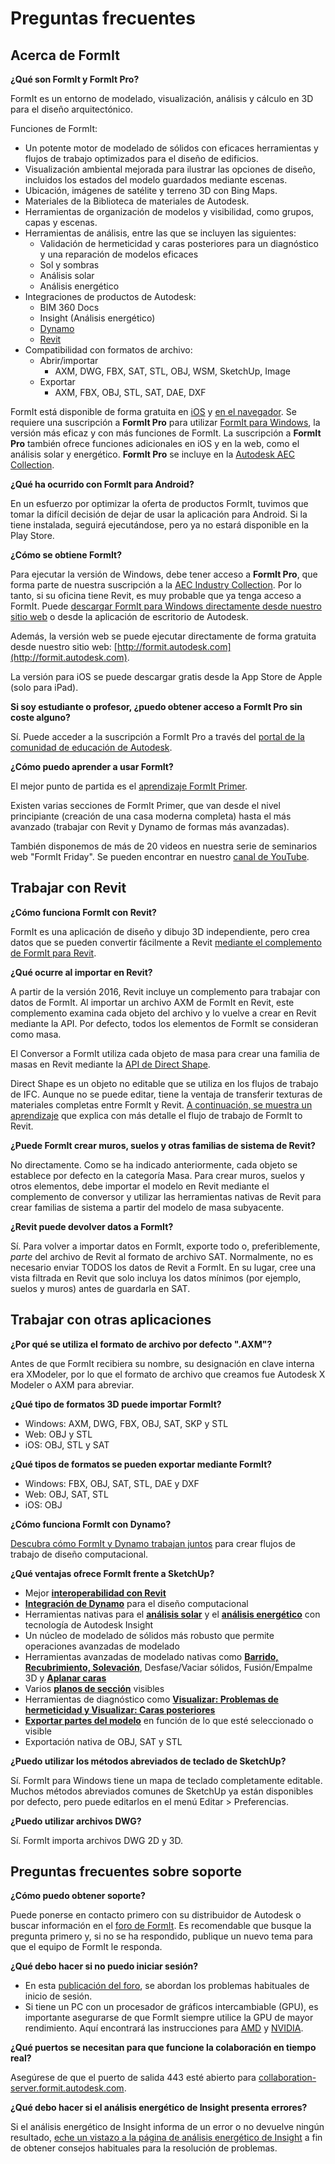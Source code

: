 # Preguntas frecuentes

## Acerca de FormIt

**¿Qué son FormIt y FormIt Pro?**

FormIt es un entorno de modelado, visualización, análisis y cálculo en 3D para el diseño arquitectónico.

Funciones de FormIt:

* Un potente motor de modelado de sólidos con eficaces herramientas y flujos de trabajo optimizados para el diseño de edificios.
* Visualización ambiental mejorada para ilustrar las opciones de diseño, incluidos los estados del modelo guardados mediante escenas.
* Ubicación, imágenes de satélite y terreno 3D con Bing Maps.
* Materiales de la Biblioteca de materiales de Autodesk.
* Herramientas de organización de modelos y visibilidad, como grupos, capas y escenas.
* Herramientas de análisis, entre las que se incluyen las siguientes:
  * Validación de hermeticidad y caras posteriores para un diagnóstico y una reparación de modelos eficaces
  * Sol y sombras
  * Análisis solar
  * Análisis energético
* Integraciones de productos de Autodesk:
  * BIM 360 Docs
  * Insight (Análisis energético)
  * [Dynamo](https://formit.autodesk.com/page/formit-dynamo)
  * [Revit](https://formit.autodesk.com/page/formit-revit)
* Compatibilidad con formatos de archivo:
  * Abrir/importar
    * AXM, DWG, FBX, SAT, STL, OBJ, WSM, SketchUp, Image
  * Exportar
    * AXM, FBX, OBJ, STL, SAT, DAE, DXF

FormIt está disponible de forma gratuita en [iOS](https://itunes.apple.com/us/app/autodesk-formit-360/id575282599?mt=8) y [en el navegador](https://app.formit.autodesk.com). Se requiere una suscripción a **FormIt Pro** para utilizar [FormIt para Windows](https://formit.autodesk.com/page/download), la versión más eficaz y con más funciones de FormIt. La suscripción a **FormIt Pro** también ofrece funciones adicionales en iOS y en la web, como el análisis solar y energético. **FormIt Pro** se incluye en la [Autodesk AEC Collection](https://www.autodesk.com/collections/architecture-engineering-construction/overview).

**¿Qué ha ocurrido con FormIt para Android?**

En un esfuerzo por optimizar la oferta de productos FormIt, tuvimos que tomar la difícil decisión de dejar de usar la aplicación para Android. Si la tiene instalada, seguirá ejecutándose, pero ya no estará disponible en la Play Store.

**¿Cómo se obtiene FormIt?**

Para ejecutar la versión de Windows, debe tener acceso a **FormIt Pro**, que forma parte de nuestra suscripción a la [AEC Industry Collection](https://www.autodesk.com/collections/architecture-engineering-construction/overview). Por lo tanto, si su oficina tiene Revit, es muy probable que ya tenga acceso a FormIt. Puede [descargar FormIt para Windows directamente desde nuestro sitio web](https://formit.autodesk.com/page/download) o desde la aplicación de escritorio de Autodesk.

Además, la versión web se puede ejecutar directamente de forma gratuita desde nuestro sitio web: [http://formit.autodesk.com](http://formit.autodesk.com).

La versión para iOS se puede descargar gratis desde la App Store de Apple (solo para iPad).

**Si soy estudiante o profesor, ¿puedo obtener acceso a FormIt Pro sin coste alguno?**

Sí. Puede acceder a la suscripción a FormIt Pro a través del [portal de la comunidad de educación de Autodesk](https://www.autodesk.com/education/free-software/formit-pro).

**¿Cómo puedo aprender a usar FormIt?**

El mejor punto de partida es el [aprendizaje FormIt Primer](../formit-primer/).

Existen varias secciones de FormIt Primer, que van desde el nivel principiante (creación de una casa moderna completa) hasta el más avanzado (trabajar con Revit y Dynamo de formas más avanzadas).

También disponemos de más de 20 videos en nuestra serie de seminarios web "FormIt Friday". Se pueden encontrar en nuestro [canal de YouTube](https://www.youtube.com/channel/UCdZJr6Bo4pwBu3lQqcxlDsw).

## Trabajar con Revit

**¿Cómo funciona FormIt con Revit?**

FormIt es una aplicación de diseño y dibujo 3D independiente, pero crea datos que se pueden convertir fácilmente a Revit [mediante el complemento de FormIt para Revit](https://formit.autodesk.com/page/formit-revit).

**¿Qué ocurre al importar en Revit?**

A partir de la versión 2016, Revit incluye un complemento para trabajar con datos de FormIt. Al importar un archivo AXM de FormIt en Revit, este complemento examina cada objeto del archivo y lo vuelve a crear en Revit mediante la API. Por defecto, todos los elementos de FormIt se consideran como masa.

El Conversor a FormIt utiliza cada objeto de masa para crear una familia de masas en Revit mediante la [API de Direct Shape](https://knowledge.autodesk.com/search-result/caas/CloudHelp/cloudhelp/2016/ENU/Revit-API/files/GUID-DF7B9D4A-5A8A-4E39-8721-B7782CBD7730-htm.html).

Direct Shape es un objeto no editable que se utiliza en los flujos de trabajo de IFC. Aunque no se puede editar, tiene la ventaja de transferir texturas de materiales completas entre FormIt y Revit. [A continuación, se muestra un aprendizaje](https://windows.help.formit.autodesk.com/Building-the-Farnsworth-House/Revit-Interop.html) que explica con más detalle el flujo de trabajo de FormIt to Revit.

**¿Puede FormIt crear muros, suelos y otras familias de sistema de Revit?**

No directamente. Como se ha indicado anteriormente, cada objeto se establece por defecto en la categoría Masa. Para crear muros, suelos y otros elementos, debe importar el modelo en Revit mediante el complemento de conversor y utilizar las herramientas nativas de Revit para crear familias de sistema a partir del modelo de masa subyacente.

**¿Revit puede devolver datos a FormIt?**

Sí. Para volver a importar datos en FormIt, exporte todo o, preferiblemente, _parte_ del archivo de Revit al formato de archivo SAT. Normalmente, no es necesario enviar TODOS los datos de Revit a FormIt. En su lugar, cree una vista filtrada en Revit que solo incluya los datos mínimos (por ejemplo, suelos y muros) antes de guardarla en SAT.

## Trabajar con otras aplicaciones

**¿Por qué se utiliza el formato de archivo por defecto ".AXM"?**

Antes de que FormIt recibiera su nombre, su designación en clave interna era XModeler, por lo que el formato de archivo que creamos fue Autodesk X Modeler o AXM para abreviar.

**¿Qué tipo de formatos 3D puede importar FormIt?**

* Windows: AXM, DWG, FBX, OBJ, SAT, SKP y STL
* Web: OBJ y STL
* iOS: OBJ, STL y SAT

**¿Qué tipos de formatos se pueden exportar mediante FormIt?**

* Windows: FBX, OBJ, SAT, STL, DAE y DXF
* Web: OBJ, SAT, STL
* iOS: OBJ

**¿Cómo funciona FormIt con Dynamo?**

[Descubra cómo FormIt y Dynamo trabajan juntos](https://formit.autodesk.com/page/formit-dynamo) para crear flujos de trabajo de diseño computacional.

**¿Qué ventajas ofrece FormIt frente a SketchUp?**

* Mejor [**interoperabilidad con Revit**](../tool-library/revit.md)
* [**Integración de Dynamo**](../tool-library/dynamo.md) para el diseño computacional
* Herramientas nativas para el [**análisis solar**](../tool-library/solar-analysis.md) y el [**análisis energético**](../tool-library/energy-analysis.md) con tecnología de Autodesk Insight
* Un núcleo de modelado de sólidos más robusto que permite operaciones avanzadas de modelado
* Herramientas avanzadas de modelado nativas como [**Barrido, Recubrimiento, Solevación**](../tool-library/cover-sweep-loft.md), Desfase/Vaciar sólidos, Fusión/Empalme 3D y [**Aplanar caras**](../tool-library/flatten-face.md)
* Varios [**planos de sección**](../tool-library/section-planes.md) visibles
* Herramientas de diagnóstico como [**Visualizar: Problemas de hermeticidad y Visualizar: Caras posteriores**](../tool-library/visual-styles.md)
* [**Exportar partes del modelo**](../tool-library/export-data.md) en función de lo que esté seleccionado o visible
* Exportación nativa de OBJ, SAT y STL

**¿Puedo utilizar los métodos abreviados de teclado de SketchUp?**

Sí. FormIt para Windows tiene un mapa de teclado completamente editable. Muchos métodos abreviados comunes de SketchUp ya están disponibles por defecto, pero puede editarlos en el menú Editar > Preferencias.

**¿Puedo utilizar archivos DWG?**

Sí. FormIt importa archivos DWG 2D y 3D.

## Preguntas frecuentes sobre soporte

**¿Cómo puedo obtener soporte?**

Puede ponerse en contacto primero con su distribuidor de Autodesk o buscar información en el [foro de FormIt](https://forums.autodesk.com/t5/formit-forum/bd-p/142). Es recomendable que busque la pregunta primero y, si no se ha respondido, publique un nuevo tema para que el equipo de FormIt le responda.

**¿Qué debo hacer si no puedo iniciar sesión?**

* En esta [publicación del foro](https://forums.autodesk.com/t5/formit-forum/having-trouble-logging-into-formit-for-windows-try-these-steps/td-p/7179572), se abordan los problemas habituales de inicio de sesión.
* Si tiene un PC con un procesador de gráficos intercambiable (GPU), es importante asegurarse de que FormIt siempre utilice la GPU de mayor rendimiento. Aquí encontrará las instrucciones para [AMD](https://community.amd.com/docs/DOC-1581#jive\_content\_id\_Assigning\_Applications\_to\_GPUs) y [NVIDIA](http://nvidia.custhelp.com/app/answers/detail/a\_id/2615/kw/manage%203d%20settings/related/1).

**¿Qué puertos se necesitan para que funcione la colaboración en tiempo real?**

Asegúrese de que el puerto de salida 443 esté abierto para [collaboration-server.formit.autodesk.com](http://collaboration-server.formit.autodesk.com/).

**¿Qué debo hacer si el análisis energético de Insight presenta errores?**

Si el análisis energético de Insight informa de un error o no devuelve ningún resultado, [eche un vistazo a la página de análisis energético de Insight](https://formit.autodesk.com/page/formit-insight) a fin de obtener consejos habituales para la resolución de problemas.
